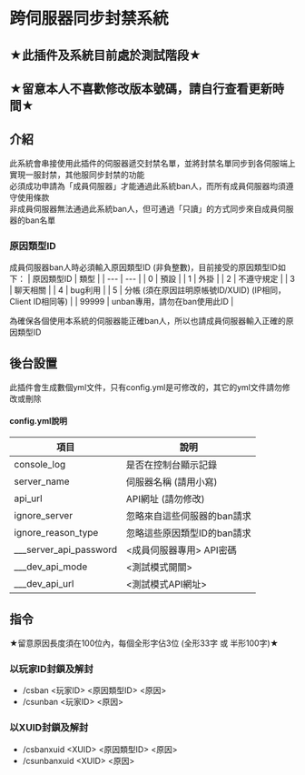 # 跨伺服器同步封禁系統
## ★此插件及系統目前處於測試階段★
## ★留意本人不喜歡修改版本號碼，請自行查看更新時間★

## 介紹

此系統會串接使用此插件的伺服器遞交封禁名單，並將封禁名單同步到各伺服端上<br>
實現一服封禁，其他服同步封禁的功能<br>
必須成功申請為「成員伺服器」才能通過此系統ban人，而所有成員伺服器均須遵守使用條款<br>
非成員伺服器無法通過此系統ban人，但可通過「只讀」的方式同步來自成員伺服器的ban名單

### 原因類型ID

成員伺服器ban人時必須輸入原因類型ID (非負整數)，目前接受的原因類型ID如下：
| 原因類型ID | 類型 |
| --- | --- |
| 0 | 預設 |
| 1 | 外掛 |
| 2 | 不遵守規定 |
| 3 | 聊天相關 |
| 4 | bug利用 |
| 5 | 分帳 (須在原因註明原帳號ID/XUID) (IP相同，Client ID相同等) |
| 99999 | unban專用，請勿在ban使用此ID |

為確保各個使用本系統的伺服器能正確ban人，所以也請成員伺服器輸入正確的原因類型ID

## 後台設置
此插件會生成數個yml文件，只有config.yml是可修改的，其它的yml文件請勿修改或刪除

#### config.yml說明
| 項目 | 說明 |
| --- | --- |
| console_log | 是否在控制台顯示記錄 |
| server_name | 伺服器名稱 (請用小寫) |
| api_url | API網址 (請勿修改) |
| ignore_server | 忽略來自這些伺服器的ban請求 |
| ignore_reason_type | 忽略這些原因類型ID的ban請求 |
| \___server_api_password | <成員伺服器專用> API密碼 |
| \___dev_api_mode | <測試模式開關> |
| \___dev_api_url | <測試模式API網址> |

## 指令

★留意原因長度須在100位內，每個全形字佔3位 (全形33字 或 半形100字)★

### 以玩家ID封鎖及解封
- /csban <玩家ID> <原因類型ID> <原因><br>
- /csunban <玩家ID> <原因><br>

### 以XUID封鎖及解封
- /csbanxuid \<XUID\> <原因類型ID> <原因><br>
- /csunbanxuid \<XUID\> <原因><br>
